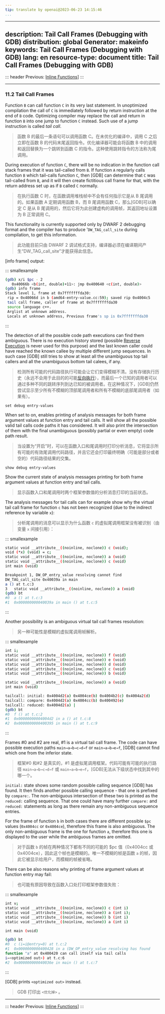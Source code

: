 ```yaml
---
tip: translate by openai@2023-06-23 14:15:46
...
```

---
description: Tail Call Frames (Debugging with GDB)
distribution: global
Generator: makeinfo
keywords: Tail Call Frames (Debugging with GDB)
lang: en
resource-type: document
title: Tail Call Frames (Debugging with GDB)
--------------------------------------------

::: header
Previous: [Inline Functions](Inline-Functions.html#Inline-Functions)]
:::

---

### 11.2 Tail Call Frames

Function `B` can call function `C` in its very last statement. In unoptimized compilation the call of `C` is immediately followed by return instruction at the end of `B` code. Optimizing compiler may replace the call and return in function `B` into one jump to function `C` instead. Such use of a jump instruction is called *tail call*.

> 函数 B 的最后一条语句可以调用函数 C。在未优化的编译中，调用 C 之后立即在函数 B 的代码末尾返回指令。优化编译器可能会将函数 B 中的调用和返回替换为一个跳转到函数 C 的指令。这种使用跳转指令的方法称为尾调用。

During execution of function `C`, there will be no indication in the function call stack frames that it was tail-called from `B`. If function `A` regularly calls function `B` which tail-calls function `C`, then [GDB] can determine that `C` was tail-called from `B`, and it will then create fictitious call frame for that, with the return address set up as if `B` called `C` normally.

> 在执行函数 C 时，在函数调用堆栈帧中不会有任何指示它是从 B 尾调用的。如果函数 A 定期调用函数 B，而 B 尾调用函数 C，那么[GDB]可以确定 C 是从 B 尾调用的，然后它将为此创建虚构的调用帧，其返回地址设置为 B 正常调用 C。

This functionality is currently supported only by DWARF 2 debugging format and the compiler has to produce '`DW_TAG_call_site` during compilation, to get this information.

> 此功能目前只由 DWARF 2 调试格式支持，编译器必须在编译期间产生“DW_TAG_call_site”才能获得此信息。

[info frame] output:

::: smallexample

```bash
(gdb) x/i $pc - 2
   0x40066b <b(int, double)+11>: jmp 0x400640 <c(int, double)>
(gdb) info frame
Stack level 1, frame at 0x7fffffffda30:
 rip = 0x40066d in b (amd64-entry-value.cc:59); saved rip 0x4004c5
 tail call frame, caller of frame at 0x7fffffffda30
 source language c++.
 Arglist at unknown address.
 Locals at unknown address, Previous frame's sp is 0x7fffffffda30
```

:::

The detection of all the possible code path executions can find them ambiguous. There is no execution history stored (possible [Reverse Execution](Reverse-Execution.html#Reverse-Execution) is never used for this purpose) and the last known caller could have reached the known callee by multiple different jump sequences. In such case [GDB] still tries to show at least all the unambiguous top tail callers and all the unambiguous bottom tail calees, if any.

> 检测所有可能的代码路径执行可能会让它们变得模糊不清。没有存储执行历史（永远不会用于此目的的可能[反向执行](Reverse-Execution.html#Reverse-Execution)），而最后一个已知的调用者可以通过多种不同的跳转序列到达已知的被调用者。在这种情况下，[GDB]仍然尝试显示至少所有不模糊的顶部尾调用者和所有不模糊的底部尾调用者（如果有）。

`set debug entry-values`

When set to on, enables printing of analysis messages for both frame argument values at function entry and tail calls. It will show all the possible valid tail calls code paths it has considered. It will also print the intersection of them with the final unambiguous (possibly partial or even empty) code path result.

> 当设置为“开启”时，可以在函数入口和尾调用时打印分析消息，它将显示所有可能的有效尾调用代码路径，并且它还会打印最终明确（可能是部分或者空的）代码路径结果的交集。

`show debug entry-values`

Show the current state of analysis messages printing for both frame argument values at function entry and tail calls.

> 显示函数入口和尾调用时两个框架参数值的分析消息打印的当前状态。

The analysis messages for tail calls can for example show why the virtual tail call frame for function `c` has not been recognized (due to the indirect reference by variable `x`):

> 分析尾调用的消息可以显示为什么函数 `c` 的虚拟尾调用框架没有被识别（由变量 `x` 间接引用）：

::: smallexample

```bash
static void __attribute__((noinline, noclone)) c (void);
void (*x) (void) = c;
static void __attribute__((noinline, noclone)) a (void) 
static void __attribute__((noinline, noclone)) c (void) 
int main (void) 

Breakpoint 1, DW_OP_entry_value resolving cannot find
DW_TAG_call_site 0x40039a in main
a () at t.c:3
3   static void __attribute__((noinline, noclone)) a (void) 
(gdb) bt
#0  a () at t.c:3
#1  0x000000000040039a in main () at t.c:5
```

:::

Another possibility is an ambiguous virtual tail call frames resolution:

> 另一种可能性是模糊的虚拟尾调用帧解析。

::: smallexample

```bash
int i;
static void __attribute__((noinline, noclone)) f (void) 
static void __attribute__((noinline, noclone)) e (void) 
static void __attribute__((noinline, noclone)) d (void) 
static void __attribute__((noinline, noclone)) c (void) 
static void __attribute__((noinline, noclone)) b (void)

static void __attribute__((noinline, noclone)) a (void) 
int main (void) 

tailcall: initial: 0x4004d2(a) 0x4004ce(b) 0x4004b2(c) 0x4004a2(d)
tailcall: compare: 0x4004d2(a) 0x4004cc(b) 0x400492(e)
tailcall: reduced: 0x4004d2(a) |
(gdb) bt
#0  f () at t.c:2
#1  0x00000000004004d2 in a () at t.c:8
#2  0x0000000000400395 in main () at t.c:9
```

:::

Frames #0 and #2 are real, #1 is a virtual tail call frame. The code can have possible execution paths `main→a→b→c→d→f` or `main→a→b→e→f`, [GDB] cannot find which one from the inferior state.

> 框架#0 和#2 是真实的，#1 是虚拟尾调用框架。代码可能有可能的执行路径 `main→a→b→c→d→f` 或 `main→a→b→e→f`，[GDB]无法从下级状态中找到其中的哪一个。

`initial:` state shows some random possible calling sequence [GDB] has found. It then finds another possible calling sequence - that one is prefixed by `compare:`. The non-ambiguous intersection of these two is printed as the `reduced:` calling sequence. That one could have many further `compare:` and `reduced:` statements as long as there remain any non-ambiguous sequence entries.

For the frame of function `b` in both cases there are different possible `$pc` values (`0x4004cc` or `0x4004ce`), therefore this frame is also ambiguous. The only non-ambiguous frame is the one for function `a`, therefore this one is displayed to the user while the ambiguous frames are omitted.

> 对于函数 `b` 的帧在两种情况下都有不同的可能的 $pc 值（0x4004cc 或 0x4004ce），因此这个帧也是模糊的。唯一不模糊的帧是函数 `a` 的帧，因此它被显示给用户，而模糊的帧被省略。

There can be also reasons why printing of frame argument values at function entry may fail:

> 也可能有原因导致在函数入口处打印框架参数值失败：

::: smallexample

```bash
int v;
static void __attribute__((noinline, noclone)) c (int i) 
static void __attribute__((noinline, noclone)) a (int i);
static void __attribute__((noinline, noclone)) b (int i) 
static void __attribute__((noinline, noclone)) a (int i)

int main (void) 

(gdb) bt
#0  c (i=i@entry=0) at t.c:2
#1  0x0000000000400428 in a (DW_OP_entry_value resolving has found
function "a" at 0x400420 can call itself via tail calls
i=<optimized out>) at t.c:6
#2  0x000000000040036e in main () at t.c:7
```

:::

[GDB] prints `<optimized out>` instead.

> GDB 打印出 `<优化掉>` 。

---

::: header
Previous: [Inline Functions](Inline-Functions.html#Inline-Functions)]
:::
